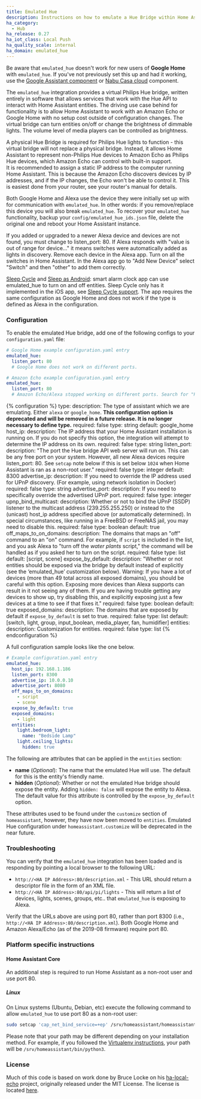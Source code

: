 ```yaml
---
title: Emulated Hue
description: Instructions on how to emulate a Hue Bridge within Home Assistant.
ha_category:
  - Hub
ha_release: 0.27
ha_iot_class: Local Push
ha_quality_scale: internal
ha_domain: emulated_hue
---
```


<div class='note warning'>

Be aware that `emulated_hue` doesn't work for new users of **Google Home** with `emulated_hue`. If you've not previously set this up and had it working, use the [Google Assistant component](/integrations/google_assistant/) or [Nabu Casa cloud](/integrations/cloud) component.

</div>

The `emulated_hue` integration provides a virtual Philips Hue bridge, written entirely in software that allows services that work with the Hue API to interact with Home Assistant
entities. The driving use case behind for functionality is to allow Home Assistant to work with an Amazon Echo or Google Home with no setup cost outside of configuration changes.
The virtual bridge can turn entities on/off or change the brightness of dimmable lights. The volume level of media players can be controlled as brightness.

<div class='note'>
A physical Hue Bridge is required for Philips Hue lights to function - this virtual bridge will not replace a physical bridge. Instead, it allows Home Assistant to represent non-Philips Hue devices to Amazon Echo as Philips Hue devices, which Amazon Echo can control with built-in support.
</div>

<div class='note'>
It is recommended to assign a static IP address to the computer running Home Assistant. This is because the Amazon Echo discovers devices by IP addresses, and if the IP changes, the Echo won't be able to control it. This is easiest done from your router, see your router's manual for details.
</div>

<div class='note'>

Both Google Home and Alexa use the device they were initially set up with for communication with `emulated_hue`. In other words: if you remove/replace this device you will also break `emulated_hue`. To recover your `emulated_hue` functionality, backup your `config/emulated_hue_ids.json` file, delete the original one and reboot your Home Assistant instance.

If you added or upgraded to a newer Alexa device and devices are not found, you must change to listen_port: 80. If Alexa responds with "value is out of range for device..." it means switches were automatically added as lights in discovery. Remove each device in the Alexa app. Turn on all the switches in Home Assistant. In the Alexa app go to "Add New Device" select "Switch" and then "other" to add them correctly.

</div>

<div class='note'>

[Sleep Cycle](https://www.sleepcycle.com) and [Sleep as Android](https://sleep.urbandroid.org): smart alarm clock app can use emulated_hue to turn on and off entities. Sleep Cycle only has it implemented in the iOS app, see [Sleep Cycle support](https://support.sleepcycle.com/hc/en-us/articles/207670385-Does-Sleep-Cycle-integrates-with-Phillips-Hue-). The app requires the same configuration as Google Home and does not work if the type is defined as Alexa in the configuration.

</div>

### Configuration

To enable the emulated Hue bridge, add one of the following configs to your `configuration.yaml` file:

```yaml
# Google Home example configuration.yaml entry
emulated_hue:
  listen_port: 80
  # Google Home does not work on different ports.
```

```yaml
# Amazon Echo example configuration.yaml entry
emulated_hue:
  listen_port: 80
  # Amazon Echo/Alexa stopped working on different ports. Search for "Philips Hue Bridge V1 (round)" in the Alexa App to discover devices.
```

{% configuration %}
type:
  description: The type of assistant which we are emulating. Either `alexa` or `google_home`. **This configuration option is deprecated and will be removed in a future release. It is no longer necessary to define type.**
  required: false
  type: string
  default: google_home
host_ip:
  description: The IP address that your Home Assistant installation is running on. If you do not specify this option, the integration will attempt to determine the IP address on its own.
  required: false
  type: string
listen_port:
  description: "The port the Hue bridge API web server will run on. This can be any free port on your system. However, all new Alexa devices require listen_port: 80. See `setcap` note below if this is set below `1024` when Home Assistant is ran as a non-root user."
  required: false
  type: integer
  default: 8300
advertise_ip:
  description: If you need to override the IP address used for UPnP discovery. (For example, using network isolation in Docker)
  required: false
  type: string
advertise_port:
  description: If you need to specifically override the advertised UPnP port.
  required: false
  type: integer
upnp_bind_multicast:
  description: Whether or not to bind the UPnP (SSDP) listener to the multicast address (239.255.255.250) or instead to the (unicast) host_ip address specified above (or automatically determined). In special circumstances, like running in a FreeBSD or FreeNAS jail, you may need to disable this.
  required: false
  type: boolean
  default: true
off_maps_to_on_domains:
  description: The domains that maps an "off" command to an "on" command. For example, if `script` is included in the list, and you ask Alexa to "turn off the *water plants* script," the command will be handled as if you asked her to turn on the script.
  required: false
  type: list
  default: [script, scene]
expose_by_default:
  description: "Whether or not entities should be exposed via the bridge by default instead of explicitly (see the ‘emulated_hue’ customization below). Warning: If you have a lot of devices (more than 49 total across all exposed domains), you should be careful with this option. Exposing more devices than Alexa supports can result in it not seeing any of them. If you are having trouble getting any devices to show up, try disabling this, and explicitly exposing just a few devices at a time to see if that fixes it."
  required: false
  type: boolean
  default: true
exposed_domains:
  description: The domains that are exposed by default if `expose_by_default` is set to true.
  required: false
  type: list
  default: [switch, light, group, input_boolean, media_player, fan, humidifier]
entities:
  description: Customization for entities.
  required: false
  type: list
{% endconfiguration %}

A full configuration sample looks like the one below.

```yaml
# Example configuration.yaml entry
emulated_hue:
  host_ip: 192.168.1.186
  listen_port: 8300
  advertise_ip: 10.0.0.10
  advertise_port: 8080
  off_maps_to_on_domains:
    - script
    - scene
  expose_by_default: true
  exposed_domains:
    - light
  entities:
    light.bedroom_light:
      name: "Bedside Lamp"
    light.ceiling_lights:
      hidden: true
```

The following are attributes that can be applied in the `entities` section:

- **name** (*Optional*): The name that the emulated Hue will use. The default for this is the entity's friendly name.
- **hidden** (*Optional*): Whether or not the emulated Hue bridge should expose the entity. Adding `hidden: false` will expose the entity to Alexa. The default value for this attribute is controlled by the `expose_by_default` option.

<div class='note'>

These attributes used to be found under the `customize` section of `homeassistant`, however, they have now been moved to `entities`. Emulated Hue configuration under `homeassistant.customize` will be deprecated in the near future.

</div>

### Troubleshooting

You can verify that the `emulated_hue` integration has been loaded and is responding by pointing a local browser to the following URL:

- `http://<HA IP Address>:80/description.xml` - This URL should return a descriptor file in the form of an XML file.
- `http://<HA IP Address>:80/api/pi/lights` - This will return a list of devices, lights, scenes, groups, etc.. that `emulated_hue` is exposing to Alexa.

Verify that the URLs above are using port 80, rather than port 8300 (i.e., `http://<HA IP Address>:80/description.xml`). Both Google Home and Amazon Alexa/Echo (as of the 2019-08 firmware) require port 80.

### Platform specific instructions

#### Home Assistant Core

An additional step is required to run Home Assistant as a non-root user and use port 80.

##### Linux

On Linux systems (Ubuntu, Debian, etc) execute the following command to allow `emulated_hue` to use port 80 as a non-root user:

```bash
sudo setcap 'cap_net_bind_service=+ep' /srv/homeassistant/homeassistant_venv/bin/python3
```

Please note that your path may be different depending on your installation method. For example, if you followed the [Virtualenv instructions](/docs/installation/virtualenv/), your path will be `/srv/homeassistant/bin/python3`.

### License

Much of this code is based on work done by Bruce Locke on his [ha-local-echo](https://github.com/blocke/ha-local-echo) project, originally released under the MIT License. The license is located [here](https://github.com/blocke/ha-local-echo/blob/b9bf5dcaae6d8e305e2283179ffba64bde9ed29e/LICENSE).
